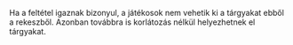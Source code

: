 Ha a feltétel igaznak bizonyul, a játékosok nem vehetik ki a tárgyakat ebből a rekeszből. Azonban továbbra is korlátozás nélkül helyezhetnek el tárgyakat.